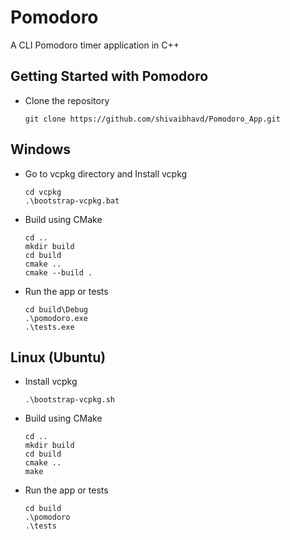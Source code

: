 # Pomodoro
A CLI Pomodoro timer application in C++ 


## Getting Started with Pomodoro


 * Clone the repository
    ```
    git clone https://github.com/shivaibhavd/Pomodoro_App.git
    ```

<h2 id="windows">Windows</h2>  

* Go to vcpkg directory and Install vcpkg
    ```
    cd vcpkg
    .\bootstrap-vcpkg.bat
    ```

* Build using CMake
    ```
    cd ..
    mkdir build
    cd build
    cmake ..
    cmake --build .
    ```

* Run the app or tests
    ```
    cd build\Debug
    .\pomodoro.exe
    .\tests.exe
    ```

<h2 id="linux">Linux (Ubuntu)</h2>  

* Install vcpkg 
    ```
    .\bootstrap-vcpkg.sh
    ```

* Build using CMake
    ```
    cd ..
    mkdir build
    cd build
    cmake ..
    make
    ```

* Run the app or tests
    ```
    cd build
    .\pomodoro
    .\tests
    ```
